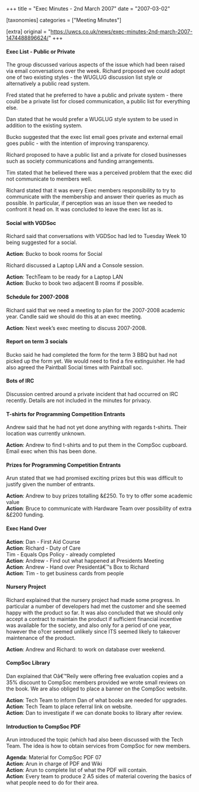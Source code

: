 +++
title = "Exec Minutes - 2nd March 2007"
date = "2007-03-02"

[taxonomies]
categories = ["Meeting Minutes"]

[extra]
original = "https://uwcs.co.uk/news/exec-minutes-2nd-march-2007-1474488896624/"
+++

#### Exec List - Public or Private

The group discussed various aspects of the issue which had been raised via email conversations over the week. Richard proposed we could adopt one of two existing styles - the WUGLUG discussion list style or alternatively a public read system.

Fred stated that he preferred to have a public and private system - there could be a private list for closed communication, a public list for everything else.

Dan stated that he would prefer a WUGLUG style system to be used in addition to the existing system.

Bucko suggested that the exec list email goes private and external email goes public - with the intention of improving transparency.

Richard proposed to have a public list and a private for closed businesses such as society communications and funding arrangements.

Tim stated that he believed there was a perceived problem that the exec did not communicate to members well.

Richard stated that it was every Exec members responsibility to try to communicate with the membership and answer their queries as much as possible. In particular, if perception was an issue then we needed to confront it head on. It was concluded to leave the exec list as is.

#### Social with VGDSoc

Richard said that conversations with VGDSoc had led to Tuesday Week 10 being suggested for a social.

**Action**: Bucko to book rooms for Social

Richard discussed a Laptop LAN and a Console session.

**Action**: TechTeam to be ready for a Laptop LAN  
**Action**: Bucko to book two adjacent B rooms if possible.

#### Schedule for 2007-2008

Richard said that we need a meeting to plan for the 2007-2008 academic year. Candle said we should do this at an exec meeting.

**Action**: Next week’s exec meeting to discuss 2007-2008.

#### Report on term 3 socials

Bucko said he had completed the form for the term 3 BBQ but had not picked up the form yet. We would need to find a fire extinguisher. He had also agreed the Paintball Social times with Paintball soc.

#### Bots of IRC

Discussion centred around a private incident that had occurred on IRC recently. Details are not included in the minutes for privacy.

#### T-shirts for Programming Competition Entrants

Andrew said that he had not yet done anything with regards t-shirts. Their location was currently unknown.

**Action**: Andrew to find t-shirts and to put them in the CompSoc cupboard. Email exec when this has been done.

#### Prizes for Programming Competition Entrants

Arun stated that we had promised exciting prizes but this was difficult to justify given the number of entrants.

**Action**: Andrew to buy prizes totalling &£250. To try to offer some academic value  
**Action**: Bruce to communicate with Hardware Team over possibility of extra &£200 funding.

#### Exec Hand Over

**Action**: Dan - First Aid Course  
**Action**: Richard - Duty of Care  
Tim - Equals Ops Policy - already completed  
**Action**: Andrew - Find out what happened at Presidents Meeting  
**Action**: Andrew - Hand over Presidentâ€™s Box to Richard  
**Action**: Tim - to get business cards from people

#### Nursery Project

Richard explained that the nursery project had made some progress. In particular a number of developers had met the customer and she seemed happy with the product so far. It was also concluded that we should only accept a contract to maintain the product if sufficient financial incentive was available for the society, and also only for a period of one year, however the o?cer seemed unlikely since ITS seemed likely to takeover maintenance of the product.

**Action**: Andrew and Richard: to work on database over weekend.

#### CompSoc Library

Dan explained that Oâ€™Reily were offering free evaluation copies and a 35% discount to CompSoc members provided we wrote small reviews on the book. We are also obliged to place a banner on the CompSoc website.

**Action**: Tech Team to inform Dan of what books are needed for upgrades.  
**Action**: Tech Team to place referral link on website.  
**Action**: Dan to investigate if we can donate books to library after review.

#### Introduction to CompSoc PDF

Arun introduced the topic (which had also been discussed with the Tech Team. The idea is how to obtain services from CompSoc for new members.

**Agenda**: Material for CompSoc PDF 07  
**Action**: Arun in charge of PDF and Wiki  
**Action**: Arun to complete list of what the PDF will contain.  
**Action**: Every team to produce 2 A5 sides of material covering the basics of what people need to do for their area.
